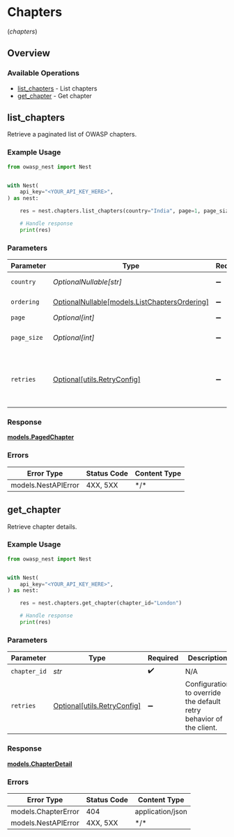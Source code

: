 # Chapters
(*chapters*)

## Overview

### Available Operations

* [list_chapters](#list_chapters) - List chapters
* [get_chapter](#get_chapter) - Get chapter

## list_chapters

Retrieve a paginated list of OWASP chapters.

### Example Usage

<!-- UsageSnippet language="python" operationID="list_chapters" method="get" path="/api/v0/chapters/" -->
```python
from owasp_nest import Nest


with Nest(
    api_key="<YOUR_API_KEY_HERE>",
) as nest:

    res = nest.chapters.list_chapters(country="India", page=1, page_size=100)

    # Handle response
    print(res)

```

### Parameters

| Parameter                                                                             | Type                                                                                  | Required                                                                              | Description                                                                           |
| ------------------------------------------------------------------------------------- | ------------------------------------------------------------------------------------- | ------------------------------------------------------------------------------------- | ------------------------------------------------------------------------------------- |
| `country`                                                                             | *OptionalNullable[str]*                                                               | :heavy_minus_sign:                                                                    | Country of the chapter                                                                |
| `ordering`                                                                            | [OptionalNullable[models.ListChaptersOrdering]](../../models/listchaptersordering.md) | :heavy_minus_sign:                                                                    | Ordering field                                                                        |
| `page`                                                                                | *Optional[int]*                                                                       | :heavy_minus_sign:                                                                    | Page number                                                                           |
| `page_size`                                                                           | *Optional[int]*                                                                       | :heavy_minus_sign:                                                                    | Number of items per page                                                              |
| `retries`                                                                             | [Optional[utils.RetryConfig]](../../models/utils/retryconfig.md)                      | :heavy_minus_sign:                                                                    | Configuration to override the default retry behavior of the client.                   |

### Response

**[models.PagedChapter](../../models/pagedchapter.md)**

### Errors

| Error Type          | Status Code         | Content Type        |
| ------------------- | ------------------- | ------------------- |
| models.NestAPIError | 4XX, 5XX            | \*/\*               |

## get_chapter

Retrieve chapter details.

### Example Usage

<!-- UsageSnippet language="python" operationID="get_chapter" method="get" path="/api/v0/chapters/{chapter_id}" -->
```python
from owasp_nest import Nest


with Nest(
    api_key="<YOUR_API_KEY_HERE>",
) as nest:

    res = nest.chapters.get_chapter(chapter_id="London")

    # Handle response
    print(res)

```

### Parameters

| Parameter                                                           | Type                                                                | Required                                                            | Description                                                         | Example                                                             |
| ------------------------------------------------------------------- | ------------------------------------------------------------------- | ------------------------------------------------------------------- | ------------------------------------------------------------------- | ------------------------------------------------------------------- |
| `chapter_id`                                                        | *str*                                                               | :heavy_check_mark:                                                  | N/A                                                                 | London                                                              |
| `retries`                                                           | [Optional[utils.RetryConfig]](../../models/utils/retryconfig.md)    | :heavy_minus_sign:                                                  | Configuration to override the default retry behavior of the client. |                                                                     |

### Response

**[models.ChapterDetail](../../models/chapterdetail.md)**

### Errors

| Error Type          | Status Code         | Content Type        |
| ------------------- | ------------------- | ------------------- |
| models.ChapterError | 404                 | application/json    |
| models.NestAPIError | 4XX, 5XX            | \*/\*               |